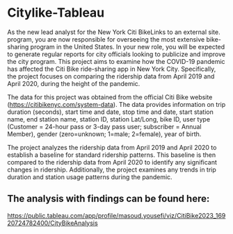 # Citylike-Tableau
As the new lead analyst for the New York Citi BikeLinks to an external site. program, you are now responsible for overseeing the most extensive bike-sharing program in the United States. In your new role, you will be expected to generate regular reports for city officials looking to publicize and improve the city program.
This project aims to examine how the COVID-19 pandemic has affected the Citi Bike ride-sharing app in New York City. Specifically, the project focuses on comparing the ridership data from April 2019 and April 2020, during the height of the pandemic. 

The data for this project was obtained from the official Citi Bike website (https://citibikenyc.com/system-data). The data provides information on trip duration (seconds), start time and date, stop time and date, start station name, end station name, station ID, station Lat/Long, bike ID, user type (Customer = 24-hour pass or 3-day pass user; subscriber = Annual Member), gender (zero=unknown; 1=male; 2=female), year of birth.

The project analyzes the ridership data from April 2019 and April 2020 to establish a baseline for standard ridership patterns. This baseline is then compared to the ridership data from April 2020 to identify any significant changes in ridership. Additionally, the project examines any trends in trip duration and station usage patterns during the pandemic.

## The analysis with findings can be found here: 
https://public.tableau.com/app/profile/masoud.yousefi/viz/CitiBike2023_16920724782400/CityBikeAnalysis
